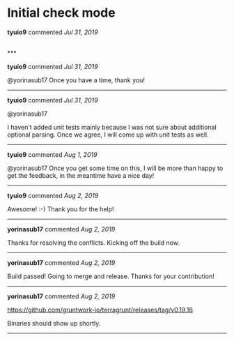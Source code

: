 # Initial check mode

**tyuio9** commented *Jul 31, 2019*


<br />
***


**tyuio9** commented *Jul 31, 2019*

@yorinasub17 Once you have a time, thank you! 
***

**tyuio9** commented *Jul 31, 2019*

@yorinasub17 

I haven't added unit tests mainly because I was not sure about additional optional parsing. Once we agree, I will come up with unit tests as well. 
***

**tyuio9** commented *Aug 1, 2019*

@yorinasub17 Once you get some time on this, I will be more than happy to get the feedback, in the meantime have a nice day!
***

**tyuio9** commented *Aug 2, 2019*

Awesome! :-) Thank you for the help!
***

**yorinasub17** commented *Aug 2, 2019*

Thanks for resolving the conflicts. Kicking off the build now.
***

**yorinasub17** commented *Aug 2, 2019*

Build passed! Going to merge and release. Thanks for your contribution!
***

**yorinasub17** commented *Aug 2, 2019*

https://github.com/gruntwork-io/terragrunt/releases/tag/v0.19.16

Binaries should show up shortly.
***

